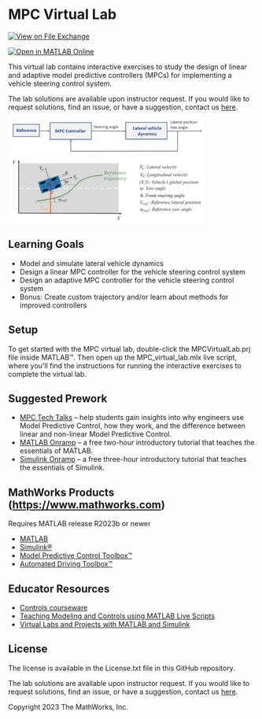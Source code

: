# MPC Virtual Lab

[![View <File Exchange Title> on File Exchange](https://www.mathworks.com/matlabcentral/images/matlab-file-exchange.svg)](https://www.mathworks.com/matlabcentral/fileexchange/158356-model-predictive-control-mpc-virtual-lab)  

[![Open in MATLAB Online](https://www.mathworks.com/images/responsive/global/open-in-matlab-online.svg)](https://matlab.mathworks.com/open/github/v1?repo=MathWorks-Teaching-Resources/Model-Predictive-Control-virtual-lab)

This virtual lab contains interactive exercises to study the design of linear and adaptive model predictive controllers (MPCs) for implementing a vehicle steering control system.

The lab solutions are available upon instructor request. If you would like to request solutions, find an issue, or have a suggestion, contact us [here](https://www.mathworks.com/campaigns/surveys/mpc-virtual-lab-solution-request.html).

<img src="MPC_ClosedLoop.png" width="400">

<img src="CarModel.png" width="400">

## Learning Goals
- Model and simulate lateral vehicle dynamics
- Design a linear MPC controller for the vehicle steering control system
- Design an adaptive MPC controller for the vehicle steering control system
- Bonus: Create custom trajectory and/or learn about methods for improved controllers

## Setup 
To get started with the MPC virtual lab, double-click the MPCVirtualLab.prj file inside MATLAB™. Then open up the MPC_virtual_lab.mlx live script, where you'll find the instructions for running the interactive exercises to complete the virtual lab.

## Suggested Prework
- [MPC Tech Talks](https://www.mathworks.com/videos/series/understanding-model-predictive-control.html) – help students gain insights into why engineers use Model Predictive Control, how they work, and the difference between linear and non-linear Model Predictive Control.
- [MATLAB Onramp](https://matlabacademy.mathworks.com/details/matlab-onramp/gettingstarted) – a free two-hour introductory tutorial that teaches the essentials of MATLAB.
- [Simulink Onramp](https://matlabacademy.mathworks.com/details/simulink-onramp/simulink) – a free three-hour introductory tutorial that teaches the essentials of Simulink.

## MathWorks Products (https://www.mathworks.com)

Requires MATLAB release R2023b or newer
- [MATLAB](https://www.mathworks.com/products/matlab.html)
- [Simulink®](https://www.mathworks.com/products/simulink.html)
- [Model Predictive Control Toolbox™](https://www.mathworks.com/products/model-predictive-control.html)
- [Automated Driving Toolbox™](https://www.mathworks.com/products/automated-driving.html)

## Educator Resources
- [Controls courseware](https://www.mathworks.com/academia/courseware/teaching-controls-with-matlab-and-simulink.html)
- [Teaching Modeling and Controls using MATLAB Live Scripts](https://www.mathworks.com/videos/teaching-modeling-and-controls-with-the-matlab-live-editor-1623992486476.html?s_tid=srchtitle_teaching%20modeling%20and%20controls_1)
- [Virtual Labs and Projects with MATLAB and Simulink](https://www.mathworks.com/academia/educators/resources.html)

## License
The license is available in the License.txt file in this GitHub repository.

The lab solutions are available upon instructor request. If you would like to request solutions, find an issue, or have a suggestion, contact us [here](https://www.mathworks.com/campaigns/surveys/mpc-virtual-lab-solution-request.html).

Copyright 2023 The MathWorks, Inc.
